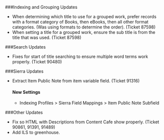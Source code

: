###Indexing and Grouping Updates
- When determining which title to use for a grouped work, prefer records with a format category of Books, then eBooks, then all other format categories. (Was using formats to determine the order).  (Ticket 87598)
- When setting a title for a grouped work, ensure the sub title is from the title that was used. (Ticket 87598)

###Search Updates
- Fixes for start of title searching to ensure multiple word terms work properly. (Ticket 90480)

###Sierra Updates
- Extract Item Public Note from item variable field. (Ticket 91316) 
  #### New Settings
  - Indexing Profiles > Sierra Field Mappings > Item Public Note Subfield 

###Other Updates
- Fix so HTML with Descriptions from Content Cafe show properly.  (Ticket 90861, 91391, 91489)
- Add ILS to greenhouse.  